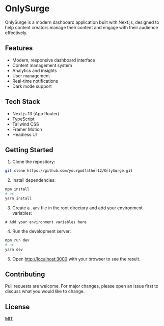 # OnlySurge

OnlySurge is a modern dashboard application built with Next.js, designed to help content creators manage their content and engage with their audience effectively.

## Features

- Modern, responsive dashboard interface
- Content management system
- Analytics and insights
- User management
- Real-time notifications
- Dark mode support

## Tech Stack

- Next.js 13 (App Router)
- TypeScript
- Tailwind CSS
- Framer Motion
- Headless UI

## Getting Started

1. Clone the repository:
```bash
git clone https://github.com/yourgodfather12/OnlySurge.git
```

2. Install dependencies:
```bash
npm install
# or
yarn install
```

3. Create a `.env` file in the root directory and add your environment variables:
```env
# Add your environment variables here
```

4. Run the development server:
```bash
npm run dev
# or
yarn dev
```

5. Open [http://localhost:3000](http://localhost:3000) with your browser to see the result.

## Contributing

Pull requests are welcome. For major changes, please open an issue first to discuss what you would like to change.

## License

[MIT](https://choosealicense.com/licenses/mit/)
